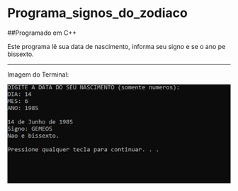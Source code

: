 # Programa_signos_do_zodiaco
 ##Programado em C++
 
 Este programa lê sua data de nascimento, informa seu signo e se o ano pe bissexto.

 ______________________________________________________________________
 
 Imagem do Terminal:
 
![imagem do terminal](https://github.com/luiswolski/Programa_signos_do_zodiaco/blob/main/print/print.png)
